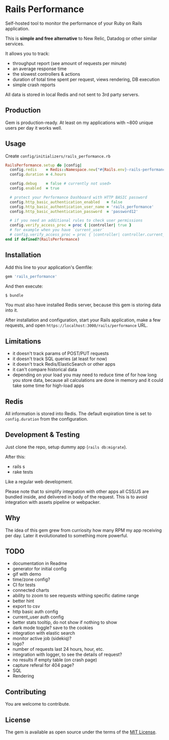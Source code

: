 # Rails Performance

Self-hosted tool to monitor the performance of your Ruby on Rails application.

This is **simple and free alternative** to New Relic, Datadog or other similar services.

It allows you to track:

- throughput report (see amount of requests per minute)
- an average response time
- the slowest controllers & actions
- duration of total time spent per request, views rendering, DB execution
- simple crash reports

All data is stored in local Redis and not sent to 3rd party servers.

## Production

Gem is production-ready. At least on my applications with ~800 unique users per day it works well.

## Usage

Create `config/initializers/rails_performance.rb`

```ruby
RailsPerformance.setup do |config|
  config.redis    = Redis::Namespace.new("#{Rails.env}-rails-performance", redis: Redis.new)
  config.duration = 4.hours

  config.debug    = false # currently not used>
  config.enabled  = true

  # protect your Performance Dashboard with HTTP BASIC password
  config.http_basic_authentication_enabled   = false
  config.http_basic_authentication_user_name = 'rails_performance'
  config.http_basic_authentication_password  = 'password12'

  # if you need an additional rules to check user permissions
  config.verify_access_proc = proc { |controller| true }
  # for example when you have `current_user`
  # config.verify_access_proc = proc { |controller| controller.current_user && controller.current_user.admin? }
end if defined?(RailsPerformance)
```

## Installation
Add this line to your application's Gemfile:

```ruby
gem 'rails_performance'
```

And then execute:
```bash
$ bundle
```

You must also have installed Redis server, because this gem is storing data into it.

After installation and configuration, start your Rails application, make a few requests, and open `https://localhost:3000/rails/performance` URL.

## Limitations

- it doesn't track params of POST/PUT requests
- it doesn't track SQL queries (at least for now)
- it doesn't track Redis/ElasticSearch or other apps
- it can't compare historical data
- depending on your load you may need to reduce time of for how long you store data, because all calculations are done in memory and it could take some time for high-load apps

## Redis

All information is stored into Redis. The default expiration time is set to `config.duration` from the configuration.

## Development & Testing

Just clone the repo, setup dummy app (`rails db:migrate`).

After this:

- rails s
- rake tests

Like a regular web development.

Please note that to simplify integration with other apps all CSS/JS are bundled inside, and delivered in body of the request. This is to avoid integration with assets pipeline or webpacker.

## Why

The idea of this gem grew from curriosity how many RPM my app receiving per day. Later it evolutionated to something more powerful.

## TODO

- documentation in Readme
- generator for initial config
- gif with demo
- time/zone config?
- CI for tests
- connected charts
- ability to zoom to see requests withing specific datime range
- better hint
- export to csv
- http basic auth config
- current_user auth config
- better stats tooltip, do not show if nothing to show
- dark mode toggle? save to the cookies
- integration with elastic search
- monitor active job (sidekiq)?
- logo?
- number of requests last 24 hours, hour, etc.
- integration with logger, to see the details of request?
- no results if empty table (on crash page)
- capture referal for 404 page?
- SQL
- Rendering

## Contributing

You are welcome to contribute.

## License

The gem is available as open source under the terms of the [MIT License](https://opensource.org/licenses/MIT).
